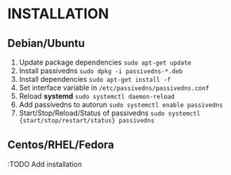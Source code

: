 # INSTALLATION
## Debian/Ubuntu
1. Update package dependencies `sudo apt-get update`
1. Install passivedns `sudo dpkg -i passivedns-*.deb`
1. Install dependencies `sudo apt-get install -f`
1. Set interface variable in `/etc/passivedns/passivedns.conf`
1. Reload **systemd** `sudo systemctl daemon-reload`
1. Add passivedns to autorun `sudo systemctl enable passivedns`
1. Start/Stop/Reload/Status of passivedns `sudo systemctl {start/stop/restart/status} passivedns`

## Centos/RHEL/Fedora
:TODO Add installation